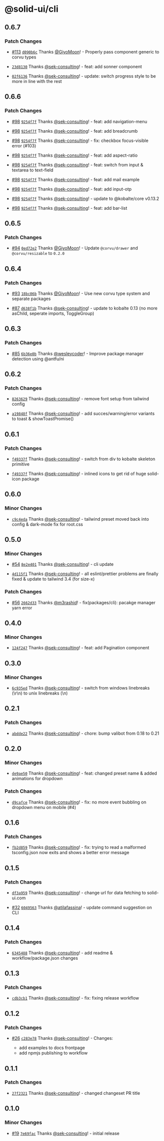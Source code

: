 # @solid-ui/cli

## 0.6.7

### Patch Changes

- [#113](https://github.com/sek-consulting/solid-ui/pull/113) [`d090b6c`](https://github.com/sek-consulting/solid-ui/commit/d090b6c614eddaf27a26e72b1d626e5b4ccff08e) Thanks [@GiyoMoon](https://github.com/GiyoMoon)! - Properly pass component generic to corvu types

- [`23d8130`](https://github.com/sek-consulting/solid-ui/commit/23d813025fa3310ca56328254e86cdc9a27e2e7c) Thanks [@sek-consulting](https://github.com/sek-consulting)! - feat: add sonner component

- [`02f6136`](https://github.com/sek-consulting/solid-ui/commit/02f6136ac4158345843bb7b588455480ecafb44b) Thanks [@sek-consulting](https://github.com/sek-consulting)! - update: switch progress style to be more in line with the rest

## 0.6.6

### Patch Changes

- [#98](https://github.com/sek-consulting/solid-ui/pull/98) [`9254f7f`](https://github.com/sek-consulting/solid-ui/commit/9254f7fa521dd0fb55d568910a4a811b3490dc50) Thanks [@sek-consulting](https://github.com/sek-consulting)! - feat: add navigation-menu

- [#98](https://github.com/sek-consulting/solid-ui/pull/98) [`9254f7f`](https://github.com/sek-consulting/solid-ui/commit/9254f7fa521dd0fb55d568910a4a811b3490dc50) Thanks [@sek-consulting](https://github.com/sek-consulting)! - feat: add breadcrumb

- [#98](https://github.com/sek-consulting/solid-ui/pull/98) [`9254f7f`](https://github.com/sek-consulting/solid-ui/commit/9254f7fa521dd0fb55d568910a4a811b3490dc50) Thanks [@sek-consulting](https://github.com/sek-consulting)! - fix: checkbox focus-visible error (#103)

- [#98](https://github.com/sek-consulting/solid-ui/pull/98) [`9254f7f`](https://github.com/sek-consulting/solid-ui/commit/9254f7fa521dd0fb55d568910a4a811b3490dc50) Thanks [@sek-consulting](https://github.com/sek-consulting)! - feat: add aspect-ratio

- [#98](https://github.com/sek-consulting/solid-ui/pull/98) [`9254f7f`](https://github.com/sek-consulting/solid-ui/commit/9254f7fa521dd0fb55d568910a4a811b3490dc50) Thanks [@sek-consulting](https://github.com/sek-consulting)! - feat: switch from input & textarea to text-field

- [#98](https://github.com/sek-consulting/solid-ui/pull/98) [`9254f7f`](https://github.com/sek-consulting/solid-ui/commit/9254f7fa521dd0fb55d568910a4a811b3490dc50) Thanks [@sek-consulting](https://github.com/sek-consulting)! - feat: add mail example

- [#98](https://github.com/sek-consulting/solid-ui/pull/98) [`9254f7f`](https://github.com/sek-consulting/solid-ui/commit/9254f7fa521dd0fb55d568910a4a811b3490dc50) Thanks [@sek-consulting](https://github.com/sek-consulting)! - feat: add input-otp

- [#98](https://github.com/sek-consulting/solid-ui/pull/98) [`9254f7f`](https://github.com/sek-consulting/solid-ui/commit/9254f7fa521dd0fb55d568910a4a811b3490dc50) Thanks [@sek-consulting](https://github.com/sek-consulting)! - update to @kobalte/core v0.13.2

- [#98](https://github.com/sek-consulting/solid-ui/pull/98) [`9254f7f`](https://github.com/sek-consulting/solid-ui/commit/9254f7fa521dd0fb55d568910a4a811b3490dc50) Thanks [@sek-consulting](https://github.com/sek-consulting)! - feat: add bar-list

## 0.6.5

### Patch Changes

- [#94](https://github.com/sek-consulting/solid-ui/pull/94) [`0ed72e2`](https://github.com/sek-consulting/solid-ui/commit/0ed72e2bea154f3faf7f82d63856dbffbdccdf9c) Thanks [@GiyoMoon](https://github.com/GiyoMoon)! - Update `@corvu/drawer` and `@corvu/resizable` to `0.2.0`

## 0.6.4

### Patch Changes

- [#93](https://github.com/sek-consulting/solid-ui/pull/93) [`18bc06b`](https://github.com/sek-consulting/solid-ui/commit/18bc06b290e7c5953cf3c05681312d39b3ef4ff7) Thanks [@GiyoMoon](https://github.com/GiyoMoon)! - Use new corvu type system and separate packages

- [#87](https://github.com/sek-consulting/solid-ui/pull/87) [`d638f1b`](https://github.com/sek-consulting/solid-ui/commit/d638f1bcfccf47937299d35091db0e1c4a437e7b) Thanks [@sek-consulting](https://github.com/sek-consulting)! - update to kobalte 0.13 (no more asChild, seperate imports, ToggleGroup)

## 0.6.3

### Patch Changes

- [#85](https://github.com/sek-consulting/solid-ui/pull/85) [`6b36e0b`](https://github.com/sek-consulting/solid-ui/commit/6b36e0bd5b36d8e28ebe4ba55e143953009cfea2) Thanks [@wesleycoder](https://github.com/wesleycoder)! - Improve package manager detection using @antfu/ni

## 0.6.2

### Patch Changes

- [`8263629`](https://github.com/sek-consulting/solid-ui/commit/82636296ef9414f47d6d8ed17a87cb9dc98da2af) Thanks [@sek-consulting](https://github.com/sek-consulting)! - remove font setup from tailwind config

- [`a19848f`](https://github.com/sek-consulting/solid-ui/commit/a19848ffc175653d03fc821d8ad700d79db5a70a) Thanks [@sek-consulting](https://github.com/sek-consulting)! - add succes/warning/error variants to toast & showToastPromise()

## 0.6.1

### Patch Changes

- [`f49337f`](https://github.com/sek-consulting/solid-ui/commit/f49337f62546618d873c69eed7f6509185bafbe6) Thanks [@sek-consulting](https://github.com/sek-consulting)! - switch from div to kobalte skeleton primitive

- [`f49337f`](https://github.com/sek-consulting/solid-ui/commit/f49337f62546618d873c69eed7f6509185bafbe6) Thanks [@sek-consulting](https://github.com/sek-consulting)! - inlined icons to get rid of huge solid-icon package

## 0.6.0

### Minor Changes

- [`c9c4eda`](https://github.com/sek-consulting/solid-ui/commit/c9c4eda96deda495801cdf35a595157f53a11d61) Thanks [@sek-consulting](https://github.com/sek-consulting)! - tailwind preset moved back into config & dark-mode fix for root.css

## 0.5.0

### Minor Changes

- [#54](https://github.com/sek-consulting/solid-ui/pull/54) [`8e2e401`](https://github.com/sek-consulting/solid-ui/commit/8e2e4019d04cd0f62b50e453c10250e4e2fcd342) Thanks [@sek-consulting](https://github.com/sek-consulting)! - cli update

- [`4d115f1`](https://github.com/sek-consulting/solid-ui/commit/4d115f1498579e447ac2bef35f228a6682f455b1) Thanks [@sek-consulting](https://github.com/sek-consulting)! - all eslint/prettier problems are finally fixed & update to tailwind 3.4 (for size-x)

### Patch Changes

- [#56](https://github.com/sek-consulting/solid-ui/pull/56) [`2662d33`](https://github.com/sek-consulting/solid-ui/commit/2662d3346f39982f251f0b3afb1c18dfd64dbd3e) Thanks [@m3rashid](https://github.com/m3rashid)! - fix(packages/cli): pacakge manager yarn error

## 0.4.0

### Minor Changes

- [`124f247`](https://github.com/sek-consulting/solid-ui/commit/124f247bbf506d9142575ad6c7cbe86bb7b85ac4) Thanks [@sek-consulting](https://github.com/sek-consulting)! - feat: add Pagination component

## 0.3.0

### Minor Changes

- [`6c935ed`](https://github.com/sek-consulting/solid-ui/commit/6c935ed5ded57937770a7e025424b8368f997b7a) Thanks [@sek-consulting](https://github.com/sek-consulting)! - switch from windows linebreaks (\r\n) to unix linebreaks (\n)

## 0.2.1

### Patch Changes

- [`abdde22`](https://github.com/sek-consulting/solid-ui/commit/abdde223f6b83690c9d18787b26976a57af30a38) Thanks [@sek-consulting](https://github.com/sek-consulting)! - chore: bump valibot from 0.18 to 0.21

## 0.2.0

### Minor Changes

- [`de9ae50`](https://github.com/sek-consulting/solid-ui/commit/de9ae5010cb009d4b4ee82f687f91d1f6be663c8) Thanks [@sek-consulting](https://github.com/sek-consulting)! - feat: changed preset name & added animations for dropdown

### Patch Changes

- [`d9cafce`](https://github.com/sek-consulting/solid-ui/commit/d9cafcef3966bafc5ff315636efe1fad2d8eb155) Thanks [@sek-consulting](https://github.com/sek-consulting)! - fix: no more event bubbling on dropdown menu on mobile (#4)

## 0.1.6

### Patch Changes

- [`fb2d859`](https://github.com/sek-consulting/solid-ui/commit/fb2d8590ca452eeb9319a7adc621f54d941225f7) Thanks [@sek-consulting](https://github.com/sek-consulting)! - fix: trying to read a malformed tsconfig.json now exits and shows a better error message

## 0.1.5

### Patch Changes

- [`df3a959`](https://github.com/sek-consulting/solid-ui/commit/df3a959c56a670a534b6c773e06828b922c0ccc8) Thanks [@sek-consulting](https://github.com/sek-consulting)! - change url for data fetching to solid-ui.com

- [#32](https://github.com/sek-consulting/solid-ui/pull/32) [`6049563`](https://github.com/sek-consulting/solid-ui/commit/6049563beea11c2308765e17f73ad1acc9dd1b50) Thanks [@atilafassina](https://github.com/atilafassina)! - update command suggestion on CLI

## 0.1.4

### Patch Changes

- [`6345488`](https://github.com/sek-consulting/solid-ui/commit/6345488ffd33a6a39a33e9827d9afc9528eaa556) Thanks [@sek-consulting](https://github.com/sek-consulting)! - add readme & workflow/package.json changes

## 0.1.3

### Patch Changes

- [`cdb3cb1`](https://github.com/sek-consulting/solid-ui/commit/cdb3cb12116790a170b64186432340d91821157e) Thanks [@sek-consulting](https://github.com/sek-consulting)! - fix: fixing release workflow

## 0.1.2

### Patch Changes

- [#26](https://github.com/sek-consulting/solid-ui/pull/26) [`c283e78`](https://github.com/sek-consulting/solid-ui/commit/c283e78feeba71a3cfcd3dac0464bd66ad8d6c29) Thanks [@sek-consulting](https://github.com/sek-consulting)! - Changes:

  - add examples to docs frontpage
  - add npmjs publishing to workflow

## 0.1.1

### Patch Changes

- [`27f2321`](https://github.com/sek-consulting/solid-ui/commit/27f23214bf912ab4ea828a04298503643094f6c6) Thanks [@sek-consulting](https://github.com/sek-consulting)! - changed changeset PR title

## 0.1.0

### Minor Changes

- [#19](https://github.com/sek-consulting/solid-ui-components/pull/19) [`7e69fac`](https://github.com/sek-consulting/solid-ui-components/commit/7e69fac95dc6e3e90ca8f0271ae9a2c5751df0de) Thanks [@sek-consulting](https://github.com/sek-consulting)! - initial release
